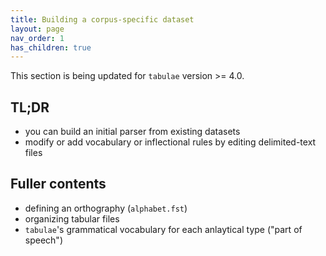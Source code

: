 ```yaml
---
title: Building a corpus-specific dataset
layout: page
nav_order: 1
has_children: true
---
```


This section is being updated for `tabulae` version >= 4.0.

## TL;DR

- you can build an initial parser from existing datasets
- modify or add vocabulary or inflectional rules by editing delimited-text files


## Fuller contents

- defining an orthography (`alphabet.fst`)
- organizing tabular files
- `tabulae`'s grammatical vocabulary for each anlaytical type ("part of speech")
